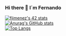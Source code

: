 ### Hi there 👋 I´m Fernando

[![fjimenez's 42 stats](https://badge42.herokuapp.com/api/stats/fjimenez)](https://github.com/JaeSeoKim/badge42)
<br>
[![Anurag's GitHub stats](https://github-readme-stats.vercel.app/api?username=fjimenez81&theme=gruvbox&hide_border=true&hide=issues)](https://github.com/anuraghazra/github-readme-stats)
<br>
[![Top Langs](https://github-readme-stats.vercel.app/api/top-langs/?username=fjimenez81&theme=gruvbox&hide_border=true&layout=compact&hide=makefile)](https://github.com/anuraghazra/github-readme-stats)
<br>



<!--
**fjimenez81/fjimenez81** is a ✨ _special_ ✨ repository because its `README.md` (this file) appears on your GitHub profile.

Here are some ideas to get you started:

- 🔭 I’m currently working on ...
- 🌱 I’m currently learning ...
- 👯 I’m looking to collaborate on ...
- 🤔 I’m looking for help with ...
- 💬 Ask me about ...
- 📫 How to reach me: ...
- 😄 Pronouns: ...
- ⚡ Fun fact: ...
-->
